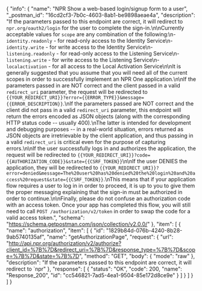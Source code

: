 {
  "info": {
    "name": "NPR Show a web-based login/signup form to a user",
    "_postman_id": "16cd2cf3-7b0c-4603-8ab1-be9898aeae4a",
    "description": "If the parameters passed to this endpoint are correct, it will redirect to `npr.org/oauth2/login` for the user to complete the sign-in.\n\nCurrently acceptable values for `scope` are any combination of the following:\n- `identity.readonly` - for read-only access to the Identity Service\n- `identity.write` - for write access to the Identity Service\n- `listening.readonly` - for read-only access to the Listening Service\n- `listening.write` - for write access to the Listening Service\n- `localactivation` - for all access to the Local Activation Service\n\nIt is generally suggested that you assume that you will need all of the current scopes in order to successfully implement an NPR One application.\n\nIf the parameters passed in are NOT correct and the client passed in a valid `redirect_uri` parameter, the request will be redirected to `{{YOUR_REDIRECT_URI}}?error={{ERROR_TYPE}}&message={{ERROR_DESCRIPTION}}`.\nIf the parameters passed are NOT correct and the client did not pass in a valid `redirect_uri` parameter, this endpoint will return the errors encoded as JSON objects (along with the corresponding HTTP status code -- usually 400).\nThe latter is intended for development and debugging purposes -- in a real-world situation, errors returned as JSON objects are irretrievable by the client application, and thus passing in a valid `redirect_uri` is critical even for the purpose of capturing errors.\n\nIf the user successfully logs in and authorizes the application, the request will be redirected to `{{YOUR_REDIRECT_URI}}?code={{AUTHORIZATION_CODE}}&state={{CSRF_TOKEN}}`\n\nIf the user DENIES the application, they will be redirected to `{{YOUR_REDIRECT_URI}}?error=denied&message=The%20user%20has%20denied%20the%20login%20and%20access%20request&state={{CSRF_TOKEN}}`.\nThis means that if your application flow requires a user to log in in order to proceed, it is up to you to give them the proper messaging explaining that the sign-in must be authorized in order to continue.\n\nFinally, please do not confuse an authorization code with an access token. Once your app has completed this flow, you will still need to call `POST /authorization/v2/token` in order to swap the code for a valid access token.",
    "schema": "https://schema.getpostman.com/json/collection/v2.0.0/"
  },
  "item": [
    {
      "name": "authorization",
      "item": [
        {
          "id": "1829b84d-076b-4240-8b28-9ab5740135af",
          "name": "getAuthorizationPage",
          "request": {
            "url": "http://api.npr.org/authorization/v2/authorize?client_id=%7B%7D&redirect_uri=%7B%7D&response_type=%7B%7D&scope=%7B%7D&state=%7B%7D",
            "method": "GET",
            "body": {
              "mode": "raw"
            },
            "description": "If the parameters passed to this endpoint are correct, it will redirect to `npr"
          },
          "response": [
            {
              "status": "OK",
              "code": 200,
              "name": "Response_200",
              "id": "cc546821-7ad5-4ea1-9504-85e172d8ce9e"
            }
          ]
        }
      ]
    }
  ]
}